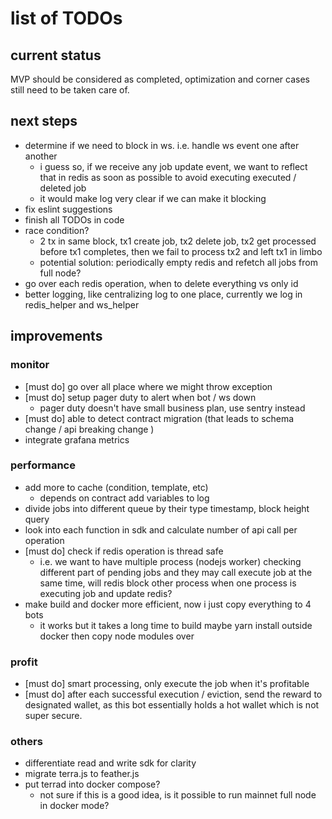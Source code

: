 # list of TODOs

## current status
MVP should be considered as completed, optimization and corner cases still need to be taken care of.

## next steps
- determine if we need to block in ws. i.e. handle ws event one after another
    - i guess so, if we receive any job update event, we want to reflect that in redis as soon as possible to avoid executing executed / deleted job
    - it would make log very clear if we can make it blocking
- fix eslint suggestions
- finish all TODOs in code
- race condition?
    - 2 tx in same block, tx1 create job, tx2 delete job, tx2 get processed before tx1 completes, then we fail to process tx2 and left tx1 in limbo
    - potential solution: periodically empty redis and refetch all jobs from full node?
- go over each redis operation, when to delete everything vs only id
- better logging, like centralizing log to one place, currently we log in redis_helper and ws_helper

## improvements
### monitor
- [must do] go over all place where we might throw exception
- [must do] setup pager duty to alert when bot / ws down
    - pager duty doesn't have small business plan, use sentry instead
- [must do] able to detect contract migration (that leads to schema change / api breaking change )
- integrate grafana metrics

### performance
- add more to cache (condition, template, etc)
    - depends on contract add variables to log
- divide jobs into different queue by their type
    timestamp, block height
    query
- look into each function in sdk and calculate number of api call per operation
- [must do] check if redis operation is thread safe
    - i.e. we want to have multiple process (nodejs worker) checking different part of pending jobs and they may call execute job at the same time, will redis block other process when one process is executing job and update redis?
- make build and docker more efficient, now i just copy everything to 4 bots
    - it works but it takes a long time to build
    maybe yarn install outside docker then copy node modules over

### profit
- [must do] smart processing, only execute the job when it's profitable
- [must do] after each successful execution / eviction, send the reward to designated wallet, as this bot essentially holds a hot wallet which is not super secure.

### others
- differentiate read and write sdk for clarity
- migrate terra.js to feather.js
- put terrad into docker compose?
    - not sure if this is a good idea, is it possible to run mainnet full node in docker mode?
